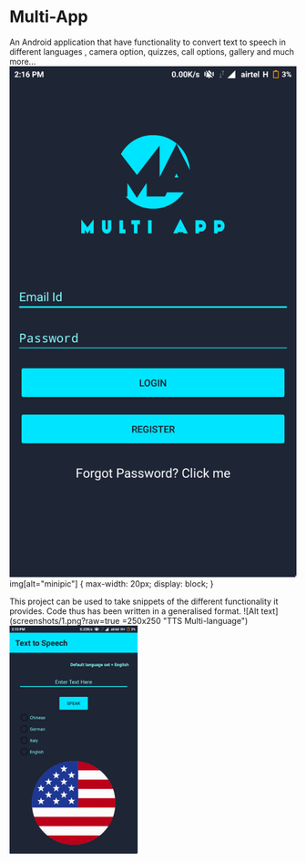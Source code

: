 # Multi-App
An Android application that have functionality to convert text to speech in different languages , camera option, quizzes, call options, gallery and much more...
![minipic](screenshots/2.png?raw=true "Login Page")
img[alt="minipic"] { 
  max-width:  20px; 
  display: block;
}


This project can be used to take snippets of the different functionality it provides.
Code thus has been written in a generalised format.
![Alt text](screenshots/1.png?raw=true =250x250 "TTS Multi-language")
<img src="screenshots/1.png" alt="Drawing" height="400px" />